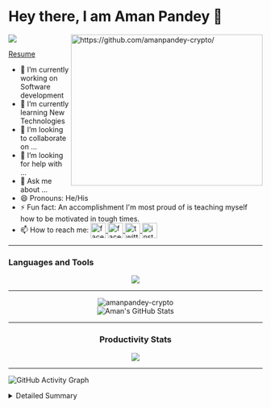 <h1>Hey there, I am Aman Pandey 👋</h1>

<img align="right" alt="https://github.com/amanpandey-crypto/" src="https://github-readme-stats.vercel.app/api/top-langs/?username=amanpandey-crypto&langs_count=5&show_icons=true&theme=radical&hide=css,html" width="380" height="300" />

![](https://komarev.com/ghpvc/?username=your-github-amanpandey-crypto)
<br />

[Resume](https://drive.google.com/file/d/1caRsug7Y2PpacJPiK9l6aDCkQkbP2ftR/view)

- 🔭 I’m currently working on Software development 
- 🌱 I’m currently learning New Technologies
- 👯 I’m looking to collaborate on ...
- 🤔 I’m looking for help with ...
- 💬 Ask me about ...
- 😄 Pronouns: He/His
- ⚡ Fun fact: An accomplishment I'm most proud of is teaching myself how to be motivated in tough times.
- 📫 How to reach me: [<img align="center" src="https://cdn.worldvectorlogo.com/logos/facebook-3.svg" width="30px" alt="facebook"/> ](https://www.facebook.com/profile.php?id=100006235937640) 
 [<img align="center" src="https://cdn.worldvectorlogo.com/logos/linkedin-icon.svg" width="30px" alt="facebook"/> ](https://www.linkedin.com/in/aman-chandra-pandey-68112718b/) 
[<img align="center" src="https://cdn.worldvectorlogo.com/logos/twitter-6.svg" width="30px" alt="twitter"/> ](https://twitter.com/DecodeitAman)
[<img align="center" src="https://skillicons.dev/icons?i=instagram" width="30px" alt="instagram"/> ](https://www.instagram.com/amanpandey8651/)

<hr />

### Languages and Tools

<div align="center">
  <img src="https://skillicons.dev/icons?i=git,docker,c,py,cpp,js,django,flask,fastapi,react,vue,mongodb,mysql,sqlite,html,css,sass,bash,vscode" />
<br /> 
</div>

<hr/>
<div align="center">

<img align="center" src="https://github-readme-streak-stats.herokuapp.com/?user=amanpandey-crypto&theme=radical&fire=DD2727" alt="amanpandey-crypto" />
<br/>
 <img  alt="Aman's GitHub Stats" src="https://github-readme-stats.vercel.app/api?username=amanpandey-crypto&show_icons=true&theme=radical&fire=DD2727" />

</div>
<div align="center">
 <hr/>
 
### Productivity Stats

![](https://github-profile-summary-cards.vercel.app/api/cards/profile-details?username=amanpandey-crypto&theme=monokai)

</div>
 <hr/>
 
![GitHub Activity Graph](https://activity-graph.herokuapp.com/graph?username=amanpandey-crypto&theme=redical&count_private=true)  

<details>
<summary>Detailed Summary</summary>
<br>
    
![Metrics](https://metrics.lecoq.io/amanpandey-crypto?template=classic&activity=1&followup=1&languages=1&lines=1&people=1&activity.limit=5&activity.days=14&activity.filter=all&activity.visibility=all&activity.timestamps=false&languages.colors=github&languages.threshold=0%25&people.limit=28&people.size=28&people.types=followers%2C%20following&people.identicons=false&people.shuffle=false&config.timezone=Asia%2FCalcutta&config.twemoji=true)
    
</details>

